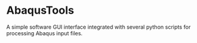 # AbaqusTools
A simple software GUI interface integrated with several python scripts for processing Abaqus input files.
